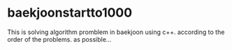 # baekjoonstartto1000

This is solving algorithm promblem in baekjoon using c++. 
according to the order of the problems.
as possible...
